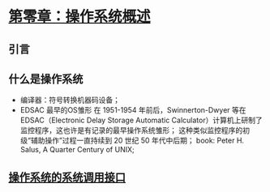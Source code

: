 # [第零章：操作系统概述](https://rcore-os.cn/rCore-Tutorial-Book-v3/chapter0/index.html)
## 引言
## 什么是操作系统
- 编译器：符号转换机器码设备；
- EDSAC 最早的OS雏形
在 1951-1954 年前后，Swinnerton-Dwyer 等在 EDSAC（Electronic Delay Storage Automatic Calculator）计算机上研制了监控程序，这也许是有记录的最早操作系统雏形；
这种类似监控程序的初级“辅助操作”过程一直持续到 20 世纪 50 年代中后期；
book: Peter H. Salus, A Quarter Century of UNIX;
## [操作系统的系统调用接口](https://rcore-os.cn/rCore-Tutorial-Book-v3/chapter0/2os-interface.html)
